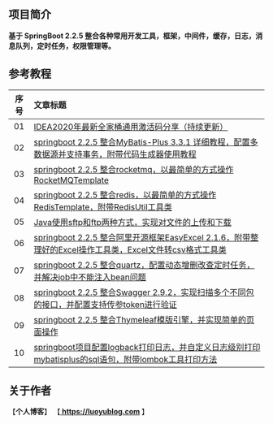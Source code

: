 ## 项目简介
<b>基于 SpringBoot 2.2.5 整合各种常用开发工具，框架，中间件，缓存，日志，消息队列，定时任务，权限管理等。</b>

## 参考教程
|序号|文章标题|
|:---:|:---|
|01|[IDEA2020年最新全家桶通用激活码分享（持续更新）](https://www.jianshu.com/p/b148b93534a0)|
|02|[springboot 2.2.5 整合MyBatis-Plus 3.3.1 详细教程，配置多数据源并支持事务，附带代码生成器使用教程](https://www.jianshu.com/p/5e4218d47578)|
|03|[springboot 2.2.5 整合rocketmq，以最简单的方式操作RocketMQTemplate](https://www.jianshu.com/p/c66cd3a703dc)|
|04|[springboot 2.2.5 整合redis，以最简单的方式操作RedisTemplate，附带RedisUtil工具类](https://www.jianshu.com/p/3ba1cb01407b)|
|05|[Java使用sftp和ftp两种方式，实现对文件的上传和下载](https://www.jianshu.com/p/2b169db088be)|
|06|[springboot 2.2.5 整合阿里开源框架EasyExcel 2.1.6，附带整理好的Excel操作工具类，Excel文件转csv格式工具类](https://www.jianshu.com/p/2fe693313e02)|
|07|[springboot 2.2.5 整合quartz，配置动态增删改查定时任务，并解决job中不能注入bean问题](https://www.jianshu.com/p/ca2bfbdfee68)|
|08|[springboot 2.2.5 整合Swagger 2.9.2，实现扫描多个不同包的接口，并配置支持传参token进行验证](https://www.jianshu.com/p/7386a0e04ca8)|
|09|[springboot 2.2.5 整合Thymeleaf模版引擎，并实现简单的页面操作](https://www.jianshu.com/p/334e8ce0758e)|
|10|[springboot项目配置logback打印日志，并自定义日志级别打印mybatisplus的sql语句，附带lombok工具打印方法](https://www.jianshu.com/p/a7f1a33b9825)|

## 关于作者
【<b>个人博客</b>】    【<b><a href="https://luoyublog.com"> https://luoyublog.com </a></b>】<br/>